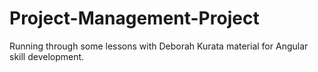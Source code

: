 ﻿# Project-Management-Project

Running through some lessons with Deborah Kurata material for Angular skill development.  
